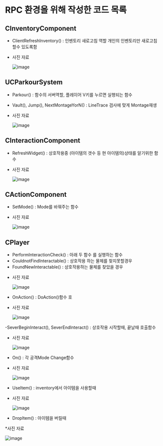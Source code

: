 # RPC 환경을 위해 작성한 코드 목록

## CInventoryComponent

- ClientRefreshInventory() : 인벤토리 새로고침 역할 개인의 인벤토리만 새로고침 할수 있도록함

* 사진 자료

  ![image](https://github.com/HanYooTae/Unreal-Game-Project1/assets/123162344/7b4a9a0f-9986-474f-87da-1970cfa643b9)


## UCParkourSystem

- Parkour() : 함수의 서버역할, 플레이어 V키를 누르면 실행되는 함수

- Vault(), Jump(), NextMontageYorN() : LineTrace 검사에 맞게 Montage재생

* 사진 자료

  ![image](https://github.com/HanYooTae/Unreal-Game-Project1/assets/123162344/137d1211-35de-4c1a-9ec8-4d6b7efcb3af)


## CInteractionComponent

- RefreshWidget() : 상호작용중 (아이템의 갯수 등 현 아이템의)상태를 알기위한 함수

* 사진 자료

  ![image](https://github.com/HanYooTae/Unreal-Game-Project1/assets/123162344/5cd5be08-eab1-4bf7-9fb5-58dc4c9e8352)


## CActionComponent

- SetMode() : Mode를 바꿔주는 함수

* 사진 자료

  ![image](https://github.com/HanYooTae/Unreal-Game-Project1/assets/123162344/5701fd3b-a467-4a29-b5ed-ac86a00f945c)


## CPlayer

- PerformInteractionCheck() : 아래 두 함수 를 실행하는 함수
- CouldnotFindInteractable() : 상호작용 하는 물체를 찾지못할경우
- FoundNewInteractable() : 상호작용하는 물체를 찾았을 경우

* 사진 자료

  ![image](https://github.com/HanYooTae/Unreal-Game-Project1/assets/123162344/727c8b9a-b460-4bf3-82d7-542d25d2736e)

- OnAction() : DoAction()함수 호

* 사진 자료

  ![image](https://github.com/HanYooTae/Unreal-Game-Project1/assets/123162344/817df7ff-ce1e-416a-a896-c171b80ebbf0)

-SeverBeginInteract(), SeverEndInteract() : 상호작용 시작할때, 끝날때 호출함수

* 사진 자료

  ![image](https://github.com/HanYooTae/Unreal-Game-Project1/assets/123162344/6eb0d5a8-a151-4e8f-b03b-922d03026c7a)

- On() : 각 공격Mode Change함수

* 사진 자료

  ![image](https://github.com/HanYooTae/Unreal-Game-Project1/assets/123162344/56a09998-4168-432c-a811-64160a3bb5b0)

- UseItem() : inventory에서 아이템을 사용할때

* 사진 자료

  ![image](https://github.com/HanYooTae/Unreal-Game-Project1/assets/123162344/7103d060-3c48-49cc-9de7-c03a9a55b45d)
  
- DropItem() : 아이템을 버릴때

*사진 자료 

  ![image](https://github.com/HanYooTae/Unreal-Game-Project1/assets/123162344/abfa0b79-fd29-43d0-a0dc-7e37a55bcc36)


